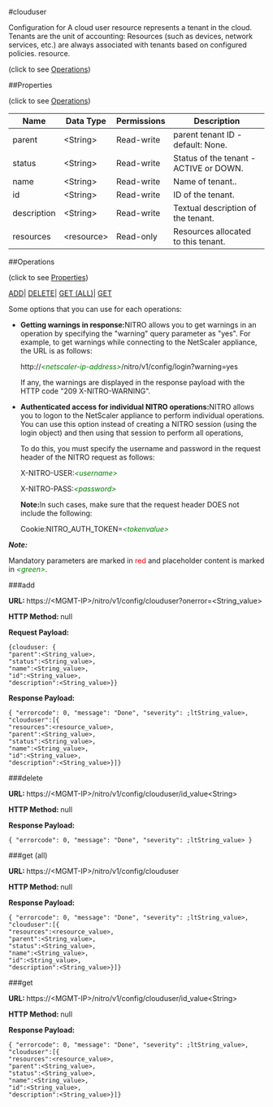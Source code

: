 #clouduser



Configuration for A cloud user resource represents a tenant in the cloud. Tenants are the unit of accounting: Resources (such as devices, network services, etc.) are always associated with tenants based on configured policies. resource.

<span>(click to see [Operations](#operations))</span>



##Properties 

<span>(click to see [Operations](#operations))</span>





<table><thead><tr><th>Name</th><th>Data Type</th><th>Permissions</th><th>Description</th></tr></thead><tbody><tr><td>parent</td><td>&lt;String></td><td>Read-write</td><td>parent tenant ID - default: None.</td></tr><tr><td>status</td><td>&lt;String></td><td>Read-write</td><td>Status of the tenant - ACTIVE or DOWN.</td></tr><tr><td>name</td><td>&lt;String></td><td>Read-write</td><td>Name of tenant..</td></tr><tr><td>id</td><td>&lt;String></td><td>Read-write</td><td>ID of the tenant.</td></tr><tr><td>description</td><td>&lt;String></td><td>Read-write</td><td>Textual description of the tenant.</td></tr><tr><td>resources</td><td>&lt;resource></td><td>Read-only</td><td>Resources allocated to this tenant.</td></tr></tbody></table>

##Operations 

<span>(click to see [Properties](#properties))</span>





[ADD](#add)| [DELETE](#delete)| [GET (ALL)](#get-all)| [GET](#get)





Some options that you can use for each operations:

<ul><li><p><b>Getting warnings in response:</b>NITRO allows you to get warnings in an operation by specifying the "warning" query parameter as "yes". For example, to get warnings while connecting to the NetScaler appliance, the URL is as follows:</p><p>http://<span style="color:green;font-style:italic;">&lt;netscaler-ip-address&gt;</span>/nitro/v1/config/login?warning=yes</p><p>If any, the warnings are displayed in the response payload with the HTTP code "209 X-NITRO-WARNING".</p></li><li><p><b>Authenticated access for individual NITRO operations:</b>NITRO allows you to logon to the NetScaler appliance to perform individual operations. You can use this option instead of creating a NITRO session (using the login object) and then using that session to perform all operations,</p><p>To do this, you must specify the username and password in the request header of the NITRO request as follows:</p><p>X-NITRO-USER:<span style="color:green;font-style:italic;">&lt;username&gt;</span></p><p>X-NITRO-PASS:<span style="color:green;font-style:italic;">&lt;password&gt;</span></p><p><b>Note:</b>In such cases, make sure that the request header DOES not include the following:</p><p>Cookie:NITRO_AUTH_TOKEN=<span style="color:green;font-style:italic;">&lt;tokenvalue&gt;</span></p></li></ul>







***Note:*** 

Mandatory parameters are marked in <span style="color:#FF0000;">red</span> and placeholder content is marked in <span style="color:green;font-style:italic">&lt;green&gt;</span>.



###add







<b>URL: </b>https://&lt;MGMT-IP&gt;/nitro/v1/config/clouduser?onerror=&lt;String_value&gt;

<b>HTTP Method: </b>null

<b>Request Payload: </b>
```
{clouduser: {
"parent":<String_value>,
"status":<String_value>,
"name":<String_value>,
"id":<String_value>,
"description":<String_value>}}
```

<b>Response Payload: </b>
```
{ "errorcode": 0, "message": "Done", "severity": ;ltString_value>, "clouduser":[{
"resources":<resource_value>,
"parent":<String_value>,
"status":<String_value>,
"name":<String_value>,
"id":<String_value>,
"description":<String_value>}]}
```







###delete







<b>URL: </b>https://&lt;MGMT-IP&gt;/nitro/v1/config/clouduser/id_value&lt;String&gt;

<b>HTTP Method: </b>null

<b>Response Payload: </b>
```
{ "errorcode": 0, "message": "Done", "severity": ;ltString_value> }
```







###get (all)







<b>URL: </b>https://&lt;MGMT-IP&gt;/nitro/v1/config/clouduser

<b>HTTP Method: </b>null

<b>Response Payload: </b>
```
{ "errorcode": 0, "message": "Done", "severity": ;ltString_value>, "clouduser":[{
"resources":<resource_value>,
"parent":<String_value>,
"status":<String_value>,
"name":<String_value>,
"id":<String_value>,
"description":<String_value>}]}
```







###get







<b>URL: </b>https://&lt;MGMT-IP&gt;/nitro/v1/config/clouduser/id_value&lt;String&gt;

<b>HTTP Method: </b>null

<b>Response Payload: </b>
```
{ "errorcode": 0, "message": "Done", "severity": ;ltString_value>, "clouduser":[{
"resources":<resource_value>,
"parent":<String_value>,
"status":<String_value>,
"name":<String_value>,
"id":<String_value>,
"description":<String_value>}]}
```







